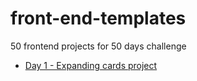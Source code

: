 # front-end-templates

50 frontend projects for 50 days challenge

- [Day 1 - Expanding cards project](https://kilimaj.github.io/front-end-templates/expanding_cards/)
